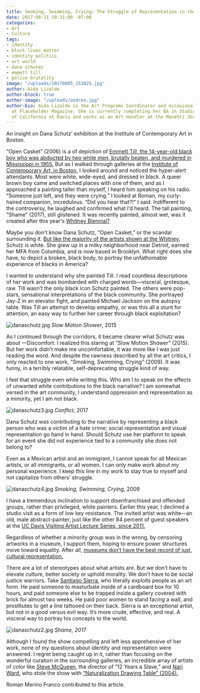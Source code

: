```yaml
---
title: Smoking, Swimming, Crying; The Struggle of Representation in the Art World
date: 2017-08-11 10:31:00 -07:00
categories:
- Art
- Culture
tags:
- identity
- black lives matter
- identity politics
- art world
- dana schutez
- emmett till
- police brutality
image: "/uploads/20170805_153025.jpg"
author: Aida Lizalde
author-block: true
author-image: "/uploads/andres.jpg"
author-bio: Aida Lizalde is the Art Programs Coordinator and occasional contributor
  at Placeholder Magazine. She is currently completing her BA in Studio Arts at University
  of California at Davis and works as an Art Handler at the Manetti Shrem Museum.
---
```


An insight on Dana Schutz’ exhibition at the Institute of Contemporary Art in Boston.

“Open Casket” (2006)  is a of depiction of [Emmett Till, the 14-year-old black boy who was abducted by two white men, brutally beaten, and murdered in Mississippi in 1955.](http://time.com/4008545/emmett-till-history/) But as I walked through galleries at the [Institute of Contemporary Art, in Boston,](https://www.icaboston.org/) I looked around and noticed the hyper-alert attendants. Most were white, wide-eyed, and dressed in black. A queer brown boy came and switched places with one of them, and as I approached a painting taller than myself, I heard him speaking on his radio. “Someone just left, and they were crying.” I looked at Roman, my curly-haired companion, incredulous. “Did you hear that?!” I said. Indifferent to the controversy, he laughed and confirmed what I’d heard. The tall painting, “Shame” (2017), still glistened. It was recently painted, almost wet, was it created after this year's [Whitney Biennial?](http://whitney.org/Exhibitions/2017Biennial)

Maybe you don’t know Dana Schutz, “Open Casket,” or the scandal surrounding it. [But like the majority of the artists shown at the Whitney,](https://hyperallergic.com/199215/breaking-down-the-demographics-of-the-new-whitney-museums-inaugural-exhibition/) Schutz is white. She grew up in a milky neighborhood near Detroit, earned her MFA from Columbia, and is now based in Brooklyn. What right does she have, to depict a broken, black body, to portray the unfathomable experience of blacks in America?

I wanted to understand why she painted Till. I read countless descriptions of her work and was bombarded with charged words—visceral, grotesque, raw. Till wasn’t the only black icon Schutz painted. The others were pop-stars, sensational interpretations of the black community. She portrayed Jay-Z in an elevator fight, and painted Michael Jackson on the autopsy table. Was Till an attempt to develop empathy, or was this all a stunt for attention, an easy way to further her career through black exploitation?

![danaschutz.jpg](/uploads/danaschutz.jpg)
*Slow Motion Shower*, 2015
 
As I continued through the corridors, it became clearer what Schutz was about —Discomfort. I realized this staring at “Slow Motion Shower” (2015). But her work didn’t make me uncomfortable, it was more like I was just reading the word. And despite the rawness described by all the art critics, I only reacted to one work, “Smoking, Swimming, Crying” (2009). It was funny, in a terribly relatable, self-deprecating struggle kind of way.

I feel that struggle even while writing this. Who am I to speak on the effects of unwanted white contributions to the black narrative? I am somewhat versed in the art community, I understand oppression and representation as a minority, yet I am not black. 

![danaschutz3.jpg](/uploads/danaschutz3.jpg)
*Conflict,* 2017

Dana Schutz was contributing to the narrative by representing a black person who was a victim of a hate crime; social representation and visual representation go hand in hand. Should Schutz use her platform to speak for an event she did not experience tied to a community she does not belong to? 

Even as a Mexican artist and an immigrant, I cannot speak for all Mexican artists, or all immigrants, or all women. I can only make work about my personal experience. I keep this line in my work to stay true to myself and not capitalize from others’ struggle. 

![danaschutz4.jpg](/uploads/danaschutz4.jpg)
*Smoking, Swimming, Crying,* 2009

I have a tremendous inclination to support disenfranchised and offended groups, rather than privileged, white painters. Earlier this year, I declined a studio visit as a form of low key resistance. The invited artist was white—an old, male abstract-painter, just like the other 84 percent of guest speakers at the [UC Davis Visiting Artist Lecture Series, since 2011. ](http://arts.ucdavis.edu/visiting-artist-lecture-series-previous-years)

Regardless of whether a minority group was in the wrong, by censoring artworks in a museum, I support them, hoping to ensure power structures move toward equality. After all, [museums don’t have the best record of just, cultural representation.](https://251d2191a60056d6ba74-1671eccf3a0275494885881efb0852a4.ssl.cf1.rackcdn.com/12223012_daily-links-guerrilla-girls-edition_td17aedb6.jpg)

There are a lot of stereotypes about what artists are. But we don’t have to elevate culture, better society or uphold morality. We don’t have to be social justice warriors. Take [Santiago Sierra](http://www.santiago-sierra.com/index_1024.php), who literally exploits people as an art form. He paid someone to masturbate inside of a cardboard box for 10 hours, and paid someone else to be trapped inside a gallery covered with  brick for almost two weeks. He paid poor women to stand facing a wall, and prostitutes to get a line tattooed on their back. Sierra is an exceptional artist, but not in a good versus evil way. It’s more crude, effective, and real. A visceral way to portray his concepts to the world. 

![danaschutz2.jpg](/uploads/danaschutz2.jpg)
*Shame, 2017* 

Although I found the show compelling and left less apprehensive of her work, none of my questions about identity and representation were answered. I regret being caught up in it, rather than focusing on the wonderful curation in the surrounding galleries, an incredible array of artists of color like [Steve McQueen](http://www.thomasdanegallery.com/artists/45-steve-mcqueen/works/), the director of “12 Years a Slave,” and [Nari Ward](http://www.nariwardstudio.com/), who stole the show with [“Naturalization Drawing Table” (2004).](https://www.icaboston.org/events/nari-wards-naturalization-table)
 

Roman Merino Franco contributed to this article. 
